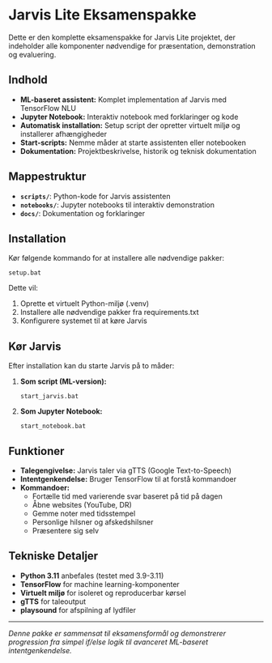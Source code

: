 # Jarvis Lite Eksamenspakke

Dette er den komplette eksamenspakke for Jarvis Lite projektet, der indeholder alle komponenter nødvendige for præsentation, demonstration og evaluering.

## Indhold

- **ML-baseret assistent:** Komplet implementation af Jarvis med TensorFlow NLU
- **Jupyter Notebook:** Interaktiv notebook med forklaringer og kode
- **Automatisk installation:** Setup script der opretter virtuelt miljø og installerer afhængigheder
- **Start-scripts:** Nemme måder at starte assistenten eller notebooken
- **Dokumentation:** Projektbeskrivelse, historik og teknisk dokumentation

## Mappestruktur

- **`scripts/`**: Python-kode for Jarvis assistenten
- **`notebooks/`**: Jupyter notebooks til interaktiv demonstration
- **`docs/`**: Dokumentation og forklaringer

## Installation

Kør følgende kommando for at installere alle nødvendige pakker:

```
setup.bat
```

Dette vil:
1. Oprette et virtuelt Python-miljø (.venv)
2. Installere alle nødvendige pakker fra requirements.txt
3. Konfigurere systemet til at køre Jarvis

## Kør Jarvis

Efter installation kan du starte Jarvis på to måder:

1. **Som script (ML-version):**
   ```
   start_jarvis.bat
   ```

2. **Som Jupyter Notebook:**
   ```
   start_notebook.bat
   ```

## Funktioner

- **Talegengivelse:** Jarvis taler via gTTS (Google Text-to-Speech)
- **Intentgenkendelse:** Bruger TensorFlow til at forstå kommandoer
- **Kommandoer:**
  - Fortælle tid med varierende svar baseret på tid på dagen
  - Åbne websites (YouTube, DR)
  - Gemme noter med tidsstempel
  - Personlige hilsner og afskedshilsner
  - Præsentere sig selv

## Tekniske Detaljer

- **Python 3.11** anbefales (testet med 3.9-3.11)
- **TensorFlow** for machine learning-komponenter
- **Virtuelt miljø** for isoleret og reproducerbar kørsel
- **gTTS** for taleoutput
- **playsound** for afspilning af lydfiler

---

*Denne pakke er sammensat til eksamensformål og demonstrerer progression fra simpel if/else logik til avanceret ML-baseret intentgenkendelse.*
